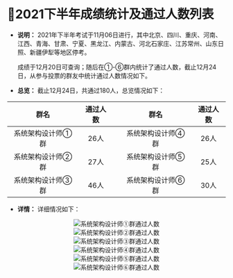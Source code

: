 ﻿# :clap:2021下半年成绩统计及通过人数列表

- **说明：** 2021年下半年考试于11月06日进行，其中北京、四川、重庆、河南、江西、青海、甘肃、宁夏、黑龙江、内蒙古、河北石家庄、江苏常州、山东日照、新疆伊犁等地区停考。

  成绩于12月20日可查询；随后在①-⑥群内统计了通过人数，截止12月24日，从参与投票的群友中统计通过人数情况如下。 

- **总览：** 截止12月24日，共通过180人，总览情况如下：

|        群名       | 通过人数 |   |        群名       | 通过人数 |
|:-----------------:|:--------:|---|:-----------------:|:--------:|
| 系统架构设计师①群 |   26人   |   | 系统架构设计师④群 |   26人   |
| 系统架构设计师②群 |   27人   |   | 系统架构设计师⑤群 |   25人   |
| 系统架构设计师③群 |   46人   |   | 系统架构设计师⑥群 |   30人   |

- **详情：** 详细情况如下：

<div align="center">
  <kbd>
      <img src="https://github.com/xxlllq/system_architect/blob/master/%E7%BE%A4%E9%80%9A%E8%BF%87%E4%BA%BA%E6%95%B0/2021%E4%B8%8B%E5%8D%8A%E5%B9%B4/qq1-1.png" title="系统架构设计师①群通过人数" />
    </kbd>
   </div>
   <div align="center">
  <kbd>
          <img src="https://github.com/xxlllq/system_architect/blob/master/%E7%BE%A4%E9%80%9A%E8%BF%87%E4%BA%BA%E6%95%B0/2021%E4%B8%8B%E5%8D%8A%E5%B9%B4/qq2-1.png" title="系统架构设计师②群通过人数" />
    </kbd>
   </div>
      <div align="center">
  <kbd>
          <img src="https://github.com/xxlllq/system_architect/blob/master/%E7%BE%A4%E9%80%9A%E8%BF%87%E4%BA%BA%E6%95%B0/2021%E4%B8%8B%E5%8D%8A%E5%B9%B4/qq3-1.png" title="系统架构设计师③群通过人数" />
    </kbd>
   </div>
      <div align="center">
  <kbd>
          <img src="https://github.com/xxlllq/system_architect/blob/master/%E7%BE%A4%E9%80%9A%E8%BF%87%E4%BA%BA%E6%95%B0/2021%E4%B8%8B%E5%8D%8A%E5%B9%B4/qq4-1.png" title="系统架构设计师④群通过人数" />
    </kbd>
   </div>
      <div align="center">
  <kbd>
          <img src="https://github.com/xxlllq/system_architect/blob/master/%E7%BE%A4%E9%80%9A%E8%BF%87%E4%BA%BA%E6%95%B0/2021%E4%B8%8B%E5%8D%8A%E5%B9%B4/qq5-1.png" title="系统架构设计师⑤群通过人数" />
    </kbd>
   </div>
      <div align="center">
  <kbd>
          <img src="https://github.com/xxlllq/system_architect/blob/master/%E7%BE%A4%E9%80%9A%E8%BF%87%E4%BA%BA%E6%95%B0/2021%E4%B8%8B%E5%8D%8A%E5%B9%B4/qq6-1.png" title="系统架构设计师⑥群通过人数" />
    </kbd>
   </div>

